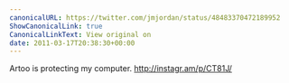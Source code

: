 ```yaml
---
canonicalURL: https://twitter.com/jmjordan/status/48483370472189952
ShowCanonicalLink: true
CanonicalLinkText: View original on
date: 2011-03-17T20:38:30+00:00
---
```

Artoo is protecting my computer. http://instagr.am/p/CT81J/